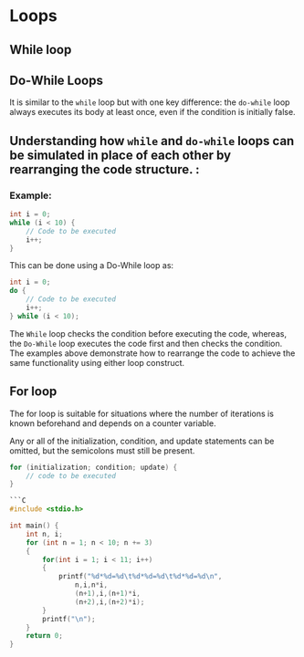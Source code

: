 # Loops

## While loop

## Do-While Loops

It is similar to the `while` loop but with one key difference: the `do-while` loop always executes its body at least once, even if the condition is initially false.

## Understanding how `while` and `do-while` loops can be simulated in place of each other by rearranging the code structure. :

### Example:

```C
int i = 0;
while (i < 10) {
    // Code to be executed
    i++;
}
```

This can be done using a Do-While loop as:

```C
int i = 0;
do {
    // Code to be executed
    i++;
} while (i < 10);
```

 The `While` loop checks the condition before executing the code, whereas, the `Do-While` loop executes the code first and then checks the condition. The examples above demonstrate how to rearrange the code to achieve the same functionality using either loop construct.

## For loop

The for loop is suitable for situations where the number of iterations is known beforehand and depends on a counter variable.

Any or all of the initialization, condition, and update statements can be omitted, but the semicolons must still be present.

```c
for (initialization; condition; update) {
    // code to be executed
}

```C
#include <stdio.h>

int main() {
    int n, i;
    for (int n = 1; n < 10; n += 3)
    {
        for(int i = 1; i < 11; i++)
        {
            printf("%d*%d=%d\t%d*%d=%d\t%d*%d=%d\n",
                n,i,n*i,
                (n+1),i,(n+1)*i,
                (n+2),i,(n+2)*i);
        }
        printf("\n");
    }
    return 0;
}
```

